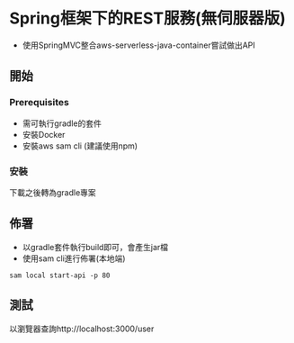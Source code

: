 # Spring框架下的REST服務(無伺服器版)

* 使用SpringMVC整合aws-serverless-java-container嘗試做出API

## 開始



### Prerequisites

* 需可執行gradle的套件
* 安裝Docker
* 安裝aws sam cli (建議使用npm)

### 安裝

下載之後轉為gradle專案

## 佈署

* 以gradle套件執行build即可，會產生jar檔
* 使用sam cli進行佈署(本地端) 
```
sam local start-api -p 80
```


## 測試

以瀏覽器查詢http://localhost:3000/user

